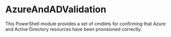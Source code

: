 # AzureAndADValidation
This PowerShell module provides a set of cmdlets for confirming that Azure and Active Directory resources have been provisioned correctly.

